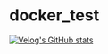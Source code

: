 # docker_test


[![Velog's GitHub stats](https://velog-readme-stats.vercel.app/api?name=imseongchae)](https://velog.io/@imseongchae/Docker-Spring-Boot-start)
